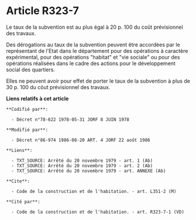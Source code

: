# Article R323-7

Le taux de la subvention est au plus égal à 20 p. 100 du coût prévisionnel des travaux.

Des dérogations au taux de la subvention peuvent être accordées par le représentant de l'Etat dans le département pour des
opérations à caractère expérimental, pour des opérations  "habitat" et "vie sociale" ou pour des opérations réalisées dans le
cadre des actions pour le développement social des quartiers.

Elles ne peuvent avoir pour effet de porter le taux de la subvention à plus de 30 p. 100 du côut prévisionnel des travaux.

**Liens relatifs à cet article**

	**Codifié par**:

	  - Décret n°78-622 1978-05-31 JORF 8 JUIN 1978

	**Modifié par**:

	  - Décret n°86-974 1986-08-20 ART. 4 JORF 22 août 1986

	**Liens**:

	  - TXT_SOURCE: Arrêté du 20 novembre 1979 - art. 1 (Ab)
	  - TXT_SOURCE: Arrêté du 20 novembre 1979 - art. 2 (Ab)
	  - TXT_SOURCE: Arrêté du 20 novembre 1979 - art. ANNEXE (Ab)

	**Cite**:

	  - Code de la construction et de l'habitation. - art. L351-2 (M)

	**Cité par**:

	  - Code de la construction et de l'habitation. - art. R323-7-1 (VD)
